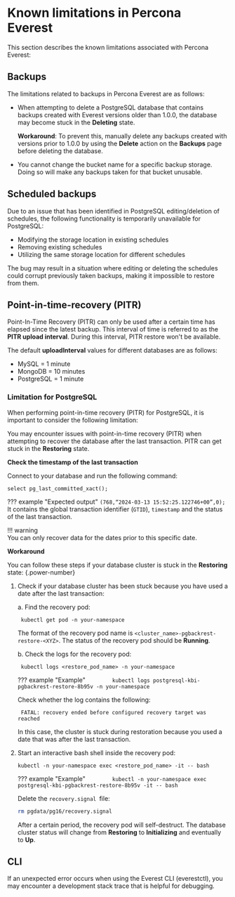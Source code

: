 # Known limitations in Percona Everest


This section describes the known limitations associated with Percona Everest:


## Backups

The limitations related to backups in Percona Everest are as follows:

- When attempting to delete a PostgreSQL database that contains backups created with Everest versions older than 1.0.0, the database may become stuck in the **Deleting** state. 

    **Workaround**: To prevent this, manually delete any backups created with versions prior to 1.0.0 by using the **Delete** action on the **Backups** page before deleting the database.

- You cannot change the bucket name for a specific backup storage. Doing so will make any backups taken for that bucket unusable.



## Scheduled backups

Due to an issue that has been identified in PostgreSQL editing/deletion of schedules, the following functionality is temporarily unavailable for PostgreSQL:

- Modifying the storage location in existing schedules
- Removing existing schedules
- Utilizing the same storage location for different schedules

The bug may result in a situation where editing or deleting the schedules could corrupt previously taken backups, making it impossible to restore from them.


## Point-in-time-recovery (PITR)

Point-In-Time Recovery (PITR) can only be used after a certain time has elapsed since the latest backup. This interval of time is referred to as the **PITR upload interval**. During this interval, PITR restore won't be available.

The default **uploadInterval** values for different databases are as follows:  

- MySQL = 1 minute
- MongoDB = 10 minutes
- PostgreSQL = 1 minute


### Limitation for PostgreSQL

When performing point-in-time recovery (PITR) for PostgreSQL, it is important to consider the following limitation:

You may encounter issues with point-in-time recovery (PITR) when attempting to recover the database after the last transaction. PITR can get stuck in the **Restoring** state.

**Check the timestamp of the last transaction**

Connect to your database and run the following command:

`select pg_last_committed_xact();`

??? example "Expected output"
    ```
    (768,“2024-03-13 15:52:25.122746+00”,0);
    ```
    It contains the global transaction identifier (`GTID`), `timestamp` and the status of the last transaction.
    
                
!!! warning  
    You can only recover data for the dates prior to this specific date.


**Workaround**

You can follow these steps if your database cluster is stuck in the **Restoring** state:
{.power-number}


1. Check if your database cluster has been stuck because you have used a date after the last transaction:

    a. Find the recovery pod:

        
	    kubectl get pod -n your-namespace
        		
    
    The format of the recovery pod name is `<cluster_name>-pgbackrest-restore-<XYZ>`. The status of the recovery pod should be **Running**.

    b. Check the logs for the recovery pod:
       
        kubectl logs <restore_pod_name> -n your-namespace

    ??? example "Example"
        ```        
        kubectl logs postgresql-kbi-pgbackrest-restore-8b95v -n your-namespace
        ```

    Check whether the log contains the following:
        
        FATAL: recovery ended before configured recovery target was reached
        
    In this case, the cluster is stuck during restoration because you used a date that was after the last transaction.

2. Start an interactive bash shell inside the recovery pod:

    ```
	kubectl -n your-namespace exec <restore_pod_name> -it -- bash
	```

    ??? example "Example"
        ```        
	    kubectl -n your-namespace exec postgresql-kbi-pgbackrest-restore-8b95v -it -- bash
        ```

    Delete the `recovery.signal `file:

    ```sh
	rm pgdata/pg16/recovery.signal
    ```

    After a certain period, the recovery pod will self-destruct. The database cluster status will change from **Restoring** to **Initializing** and eventually to **Up**.


## CLI

If an unexpected error occurs when using the Everest CLI (everestctl), you may encounter a development stack trace that is helpful for debugging.
